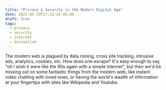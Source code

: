 ```yaml
---
title: "Privacy & Security in the Modern Digital Age"
date: 2021-05-29T17:32:45-05:00
draft: true
tags:
  - privacy
  - security
  - internet
  - minimalism
---
```


The modern web is plagued by data mining, cross site tracking, intrusive ads, analytics, cookies, etc. How does one escape? It's easy enough to say, "oh I wish it were like the 90s again with a simple internet", but then we'd be missing out on some fantastic things from the modern web, like instant video chatting with loved ones, or having the world's wealth of information at your fingertips with sites like Wikipedia and Youtube.
